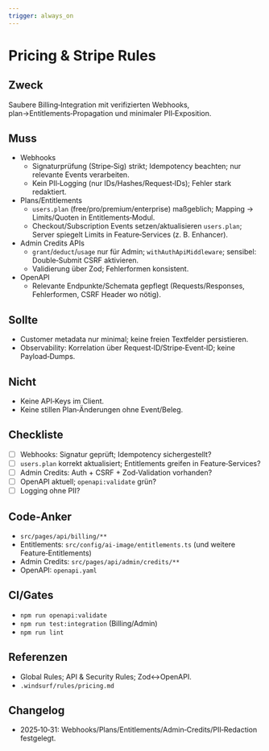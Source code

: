 ```yaml
---
trigger: always_on
---
```


# Pricing & Stripe Rules

## Zweck

Saubere Billing‑Integration mit verifizierten Webhooks, plan→Entitlements‑Propagation und minimaler PII‑Exposition.

## Muss

- Webhooks
  - Signaturprüfung (Stripe‑Sig) strikt; Idempotency beachten; nur relevante Events verarbeiten.
  - Kein PII‑Logging (nur IDs/Hashes/Request‑IDs); Fehler stark redaktiert.
- Plans/Entitlements
  - `users.plan` (free/pro/premium/enterprise) maßgeblich; Mapping → Limits/Quoten in Entitlements‑Modul.
  - Checkout/Subscription Events setzen/aktualisieren `users.plan`; Server spiegelt Limits in Feature‑Services (z. B. Enhancer).
- Admin Credits APIs
  - `grant`/`deduct`/`usage` nur für Admin; `withAuthApiMiddleware`; sensibel: Double‑Submit CSRF aktivieren.
  - Validierung über Zod; Fehlerformen konsistent.
- OpenAPI
  - Relevante Endpunkte/Schemata gepflegt (Requests/Responses, Fehlerformen, CSRF Header wo nötig).

## Sollte

- Customer metadata nur minimal; keine freien Textfelder persistieren.
- Observability: Korrelation über Request‑ID/Stripe‑Event‑ID; keine Payload‑Dumps.

## Nicht

- Keine API‑Keys im Client.
- Keine stillen Plan‑Änderungen ohne Event/Beleg.

## Checkliste

- [ ] Webhooks: Signatur geprüft; Idempotency sichergestellt?
- [ ] `users.plan` korrekt aktualisiert; Entitlements greifen in Feature‑Services?
- [ ] Admin Credits: Auth + CSRF + Zod‑Validation vorhanden?
- [ ] OpenAPI aktuell; `openapi:validate` grün?
- [ ] Logging ohne PII?

## Code‑Anker

- `src/pages/api/billing/**`
- Entitlements: `src/config/ai-image/entitlements.ts` (und weitere Feature‑Entitlements)
- Admin Credits: `src/pages/api/admin/credits/**`
- OpenAPI: `openapi.yaml`

## CI/Gates

- `npm run openapi:validate`
- `npm run test:integration` (Billing/Admin)
- `npm run lint`

## Referenzen

- Global Rules; API & Security Rules; Zod↔OpenAPI.
- `.windsurf/rules/pricing.md`

## Changelog

- 2025‑10‑31: Webhooks/Plans/Entitlements/Admin‑Credits/PII‑Redaction festgelegt.
